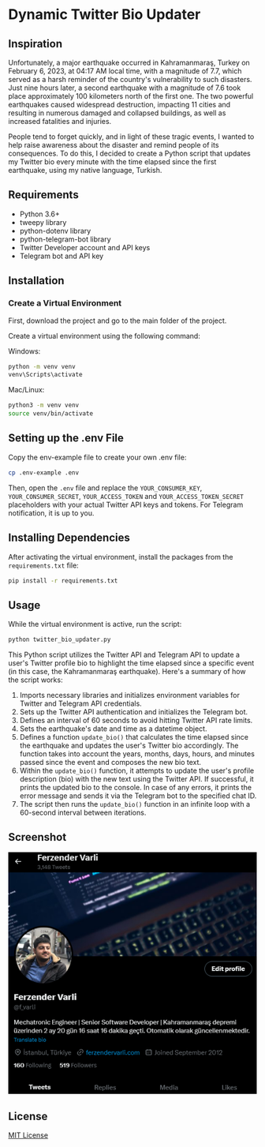 # Dynamic Twitter Bio Updater

## Inspiration

Unfortunately, a major earthquake occurred in Kahramanmaraş, Turkey on February 6, 2023, at 04:17 AM local time, with a magnitude of 7.7, which served as a harsh reminder of the country's vulnerability to such disasters. Just nine hours later, a second earthquake with a magnitude of 7.6 took place approximately 100 kilometers north of the first one. The two powerful earthquakes caused widespread destruction, impacting 11 cities and resulting in numerous damaged and collapsed buildings, as well as increased fatalities and injuries.

People tend to forget quickly, and in light of these tragic events, I wanted to help raise awareness about the disaster and remind people of its consequences. To do this, I decided to create a Python script that updates my Twitter bio every minute with the time elapsed since the first earthquake, using my native language, Turkish.

## Requirements

* Python 3.6+
* tweepy library 
* python-dotenv library 
* python-telegram-bot library 
* Twitter Developer account and API keys 
* Telegram bot and API key

## Installation

### Create a Virtual Environment

First, download the project and go to the main folder of the project.

Create a virtual environment using the following command:

Windows:

```bash
python -m venv venv
venv\Scripts\activate
```

Mac/Linux:

```bash
python3 -m venv venv
source venv/bin/activate
```

## Setting up the .env File
Copy the env-example file to create your own .env file:

```bash
cp .env-example .env
```

Then, open the `.env` file and replace the `YOUR_CONSUMER_KEY`, `YOUR_CONSUMER_SECRET`, `YOUR_ACCESS_TOKEN` and `YOUR_ACCESS_TOKEN_SECRET` placeholders with your actual Twitter API keys and tokens. For Telegram notification, it is up to you.

## Installing Dependencies
After activating the virtual environment, install the packages from the `requirements.txt` file:

```bash
pip install -r requirements.txt
```

## Usage

While the virtual environment is active, run the script:

```bash
python twitter_bio_updater.py
```

This Python script utilizes the Twitter API and Telegram API to update a user's Twitter profile bio to highlight the time elapsed since a specific event (in this case, the Kahramanmaraş earthquake). Here's a summary of how the script works:

 1. Imports necessary libraries and initializes environment variables for Twitter and Telegram API credentials. 
 2. Sets up the Twitter API authentication and initializes the Telegram bot. 
 3. Defines an interval of 60 seconds to avoid hitting Twitter API rate limits. 
 4. Sets the earthquake's date and time as a datetime object.
 5. Defines a function `update_bio()` that calculates the time elapsed since the earthquake and updates the user's Twitter bio accordingly. The function takes into account the years, months, days, hours, and minutes passed since the event and composes the new bio text.
 6. Within the `update_bio()` function, it attempts to update the user's profile description (bio) with the new text using the Twitter API. If successful, it prints the updated bio to the console. In case of any errors, it prints the error message and sends it via the Telegram bot to the specified chat ID.
 7. The script then runs the `update_bio()` function in an infinite loop with a 60-second interval between iterations.

## Screenshot

![My Twitter Profile](images/my-twitter-profile.png)

## License

[MIT License](LICENSE)
